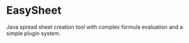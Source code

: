 # EasySheet
Java spread sheet creation tool with complex formula evaluation and a simple plugin system.
